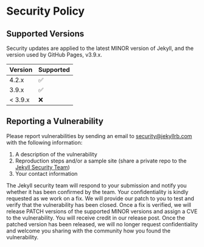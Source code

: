 # Security Policy

## Supported Versions

Security updates are applied to the latest MINOR version of Jekyll, and the version used by GitHub Pages, v3.9.x.

| Version | Supported          |
| ------- | ------------------ |
| 4.2.x   | :white_check_mark: |
| 3.9.x   | :white_check_mark: |
| < 3.9.x | :x:                |

## Reporting a Vulnerability

Please report vulnerabilities by sending an email to security@jekyllrb.com with the following information:

1. A description of the vulnerability
1. Reproduction steps and/or a sample site (share a private repo to the [Jekyll Security Team](docs/pages/team.md))
2. Your contact information

The Jekyll security team will respond to your submission and notify you whether it has been confirmed by the team. 
Your confidentiality is kindly requested as we work on a fix. We will provide our patch to you to test and verify that the vulnerability has been closed.
Once a fix is verified, we will release PATCH versions of the supported MINOR versions and assign a CVE to the vulnerability. You will receive credit in our release post.
Once the patched version has been released, we will no longer request confidentiality and welcome you sharing with the community how you found the vulnerability.
